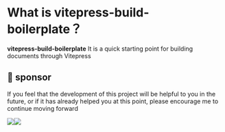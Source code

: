 # What is vitepress-build-boilerplate？

**vitepress-build-boilerplate** It is a quick starting point for building documents through Vitepress

## 💖 sponsor

If you feel that the development of this project will be helpful to you in the future, or if it has already helped you at this point, please encourage me to continue moving forward

<div style="display: flex;flex-wrap: wrap">
    <img src="https://ajiho.github.io/assets/img/ali_pay.png">
    <img src="https://ajiho.github.io/assets/img/wechat_pay.png">
</div>
